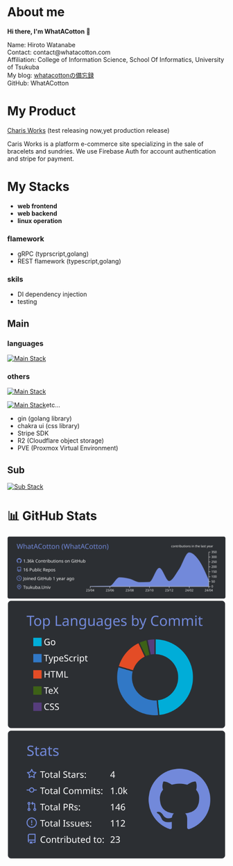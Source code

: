 # About me
**Hi there, I'm WhatACotton** 👋

<p>Name: Hiroto Watanabe<br/>
Contact: contact@whatacotton.com<br/>
Affiliation: College of Information Science, School Of Informatics, University of Tsukuba<br/>
My blog: <a href="https://blog.whatacotton.com/p/intro">whatacottonの備忘録</a><br/>
GitHub: WhatACotton</p>


# My Product

[Charis Works](https://beta.charis.works) (test releasing now,yet production release)

Caris Works is a platform e-commerce site specializing in the sale of bracelets and sundries. We use Firebase Auth for account authentication and stripe for payment.

# My Stacks
- **web frontend**
- **web backend**
- **linux operation**

### flamework

- gRPC (typrscript,golang)
- REST flamework (typescript,golang)

### skils

- DI dependency injection
- testing


## Main

### languages
[![Main Stack](https://skillicons.dev/icons?i=ts,go)](https://skillicons.dev)

### others
[![Main Stack](https://skillicons.dev/icons?i=arch,linux,mysql,firebase,github,githubactions,docker,nginx)](https://skillicons.dev)

[![Main Stack](https://skillicons.dev/icons?i=react,next,jest,bun,astro,cloudflare)](https://skillicons.dev)etc...

- gin (golang library)
- chakra ui (css library)
- Stripe SDK
- R2 (Cloudflare object storage)
- PVE (Proxmox Virtual Environment)


## Sub

[![Sub Stack](https://skillicons.dev/icons?i=python,php,cs,java,mui,latex,md,obsidian,ubuntu,mint)](https://skillicons.dev)

# 📊 GitHub Stats

![](https://raw.githubusercontent.com/WhatACotton/whatacotton/main/profile-summary-card-output/discord_old_blurple/0-profile-details.svg)
![](https://raw.githubusercontent.com/WhatACotton/whatacotton/main/profile-summary-card-output/discord_old_blurple/2-most-commit-language.svg)
![](https://raw.githubusercontent.com/WhatACotton/whatacotton/main/profile-summary-card-output/discord_old_blurple/3-stats.svg)
